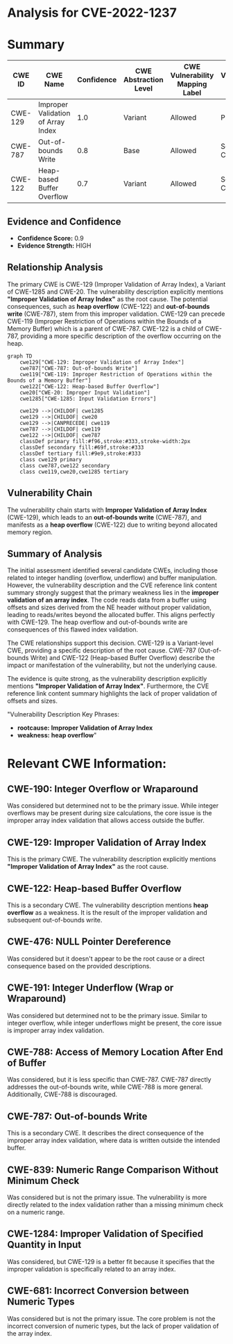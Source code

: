 # Analysis for CVE-2022-1237

# Summary
| CWE ID | CWE Name | Confidence | CWE Abstraction Level | CWE Vulnerability Mapping Label | CWE-Vulnerability Mapping Notes |
|---|---|---|---|---|---|
| CWE-129 | Improper Validation of Array Index | 1.0 | Variant | Allowed | Primary CWE |
| CWE-787 | Out-of-bounds Write | 0.8 | Base | Allowed | Secondary Candidate |
| CWE-122 | Heap-based Buffer Overflow | 0.7 | Variant | Allowed | Secondary Candidate |

## Evidence and Confidence

*   **Confidence Score:** 0.9
*   **Evidence Strength:** HIGH

## Relationship Analysis
The primary CWE is CWE-129 (Improper Validation of Array Index), a Variant of CWE-1285 and CWE-20. The vulnerability description explicitly mentions **"Improper Validation of Array Index"** as the root cause. The potential consequences, such as **heap overflow** (CWE-122) and **out-of-bounds write** (CWE-787), stem from this improper validation. CWE-129 can precede CWE-119 (Improper Restriction of Operations within the Bounds of a Memory Buffer) which is a parent of CWE-787. CWE-122 is a child of CWE-787, providing a more specific description of the overflow occurring on the heap.

```mermaid
graph TD
    cwe129["CWE-129: Improper Validation of Array Index"]
    cwe787["CWE-787: Out-of-bounds Write"]
    cwe119["CWE-119: Improper Restriction of Operations within the Bounds of a Memory Buffer"]
    cwe122["CWE-122: Heap-based Buffer Overflow"]
    cwe20["CWE-20: Improper Input Validation"]
    cwe1285["CWE-1285: Input Validation Errors"]

    cwe129 -->|CHILDOF| cwe1285
    cwe129 -->|CHILDOF| cwe20
    cwe129 -->|CANPRECEDE| cwe119
    cwe787 -->|CHILDOF| cwe119
    cwe122 -->|CHILDOF| cwe787
    classDef primary fill:#f96,stroke:#333,stroke-width:2px
    classDef secondary fill:#69f,stroke:#333
    classDef tertiary fill:#9e9,stroke:#333
    class cwe129 primary
    class cwe787,cwe122 secondary
    class cwe119,cwe20,cwe1285 tertiary
```

## Vulnerability Chain
The vulnerability chain starts with **Improper Validation of Array Index** (CWE-129), which leads to an **out-of-bounds write** (CWE-787), and manifests as a **heap overflow** (CWE-122) due to writing beyond allocated memory region.

## Summary of Analysis
The initial assessment identified several candidate CWEs, including those related to integer handling (overflow, underflow) and buffer manipulation. However, the vulnerability description and the CVE reference link content summary strongly suggest that the primary weakness lies in the **improper validation of an array index**. The code reads data from a buffer using offsets and sizes derived from the NE header without proper validation, leading to reads/writes beyond the allocated buffer. This aligns perfectly with CWE-129. The heap overflow and out-of-bounds write are consequences of this flawed index validation.

The CWE relationships support this decision. CWE-129 is a Variant-level CWE, providing a specific description of the root cause. CWE-787 (Out-of-bounds Write) and CWE-122 (Heap-based Buffer Overflow) describe the impact or manifestation of the vulnerability, but not the underlying cause.

The evidence is quite strong, as the vulnerability description explicitly mentions **"Improper Validation of Array Index"**. Furthermore, the CVE reference link content summary highlights the lack of proper validation of offsets and sizes.

"Vulnerability Description Key Phrases:
-   **rootcause:** **Improper Validation of Array Index**
-   **weakness:** **heap overflow**"

# Relevant CWE Information:

## CWE-190: Integer Overflow or Wraparound
Was considered but determined not to be the primary issue. While integer overflows may be present during size calculations, the core issue is the improper array index validation that allows access outside the buffer.

## CWE-129: Improper Validation of Array Index
This is the primary CWE. The vulnerability description explicitly mentions **"Improper Validation of Array Index"** as the root cause.

## CWE-122: Heap-based Buffer Overflow
This is a secondary CWE. The vulnerability description mentions **heap overflow** as a weakness. It is the result of the improper validation and subsequent out-of-bounds write.

## CWE-476: NULL Pointer Dereference
Was considered but it doesn't appear to be the root cause or a direct consequence based on the provided descriptions.

## CWE-191: Integer Underflow (Wrap or Wraparound)
Was considered but determined not to be the primary issue. Similar to integer overflow, while integer underflows might be present, the core issue is improper array index validation.

## CWE-788: Access of Memory Location After End of Buffer
Was considered, but it is less specific than CWE-787. CWE-787 directly addresses the out-of-bounds write, while CWE-788 is more general. Additionally, CWE-788 is discouraged.

## CWE-787: Out-of-bounds Write
This is a secondary CWE. It describes the direct consequence of the improper array index validation, where data is written outside the intended buffer.

## CWE-839: Numeric Range Comparison Without Minimum Check
Was considered but is not the primary issue. The vulnerability is more directly related to the index validation rather than a missing minimum check on a numeric range.

## CWE-1284: Improper Validation of Specified Quantity in Input
Was considered, but CWE-129 is a better fit because it specifies that the improper validation is specifically related to an array index.

## CWE-681: Incorrect Conversion between Numeric Types
Was considered but is not the primary issue. The core problem is not the incorrect conversion of numeric types, but the lack of proper validation of the array index.